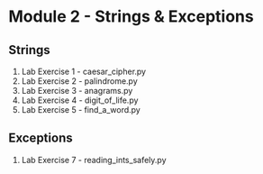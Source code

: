 # Module 2 - Strings & Exceptions

## Strings
1. Lab Exercise 1 - caesar_cipher.py
2. Lab Exercise 2 - palindrome.py
3. Lab Exercise 3 - anagrams.py
4. Lab Exercise 4 - digit_of_life.py
5. Lab Exercise 5 - find_a_word.py

## Exceptions
1. Lab Exercise 7 - reading_ints_safely.py
